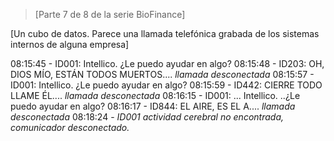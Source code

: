 >[Parte 7 de 8 de la serie BioFinance]

 [Un cubo de datos.  Parece una llamada telefónica grabada de los sistemas internos de alguna empresa]

 08:15:45 - ID001: Intellico.  ¿Le puedo ayudar en algo?
 08:15:48 - ID203: OH, DIOS MÍO, ESTÁN TODOS MUERTOS.... *llamada desconectada*
 08:15:57 - ID001: Intellico.  ¿Le puedo ayudar en algo?
 08:15:59 - ID442: CIERRE TODO LLAME ÉL.... *llamada desconectada*
 08:16:15 - ID001: ... Intellico.  ..¿Le puedo ayudar en algo?
 08:16:17 - ID844: EL AIRE, ES EL A.... *llamada desconectada*
 08:18:24 - *ID001 actividad cerebral no encontrada, comunicador desconectado.*
